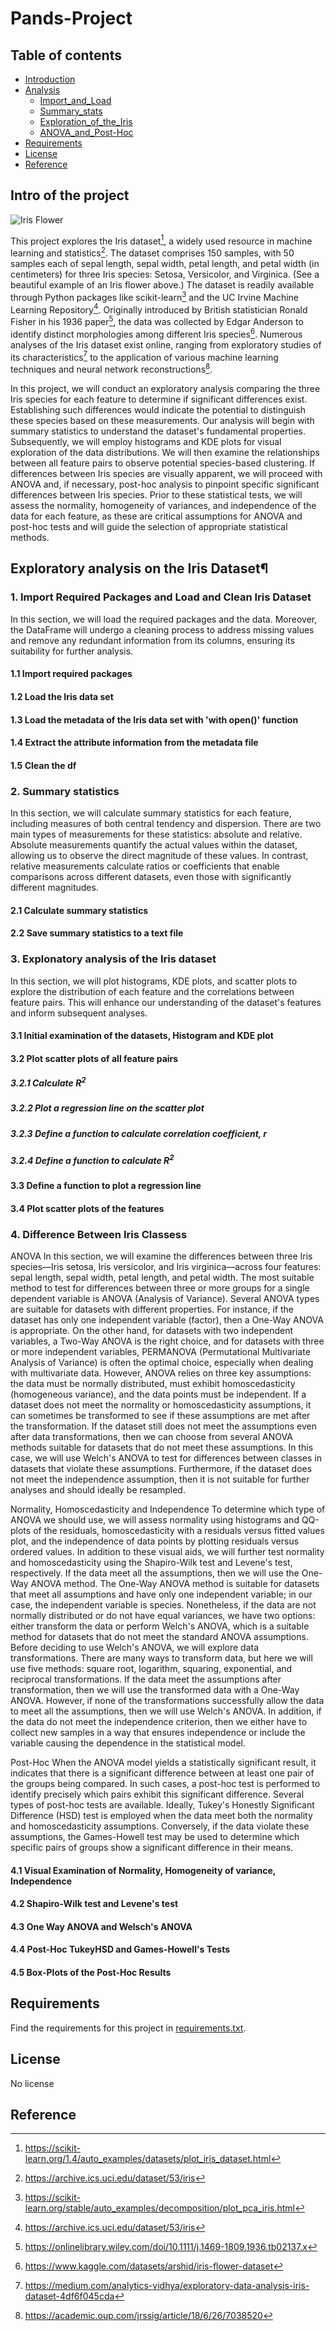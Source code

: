 # Pands-Project

## Table of contents
* [Introduction](#Intro-of-the-project)
* [Analysis](#Exploratory-analysis-on-the-Iris-Dataset)
    * [Import_and_Load](#1-import-required-packages-and-load-and-clean-iris-dataset)
    * [Summary_stats](#2-summary-statistics)
    * [Exploration_of_the_Iris](#3-explonatory-analysis-of-the-iris-dataset)
    * [ANOVA_and_Post-Hoc](#4-difference-between-iris-classess)
* [Requirements](#Requirements)
* [License](#License)
* [Reference](#Reference)

## Intro of the project
![Iris Flower](blue_iris_flower_with_.jpeg)  

This project explores the Iris dataset[^1], a widely used resource in machine learning and statistics[^2]. The dataset comprises 150 samples, with 50 samples each of sepal length, sepal width, petal length, and petal width (in centimeters) for three Iris species: Setosa, Versicolor, and Virginica. (See a beautiful example of an Iris flower above.) The dataset is readily available through Python packages like scikit-learn[^3] and the UC Irvine Machine Learning Repository[^4]. Originally introduced by British statistician Ronald Fisher in his 1936 paper[^5], the data was collected by Edgar Anderson to identify distinct morphologies among different Iris species[^6]. Numerous analyses of the Iris dataset exist online, ranging from exploratory studies of its characteristics[^7] to the application of various machine learning techniques and neural network reconstructions[^8].

In this project, we will conduct an exploratory analysis comparing the three Iris species for each feature to determine if significant differences exist. Establishing such differences would indicate the potential to distinguish these species based on these measurements. Our analysis will begin with summary statistics to understand the dataset's fundamental properties. Subsequently, we will employ histograms and KDE plots for visual exploration of the data distributions. We will then examine the relationships between all feature pairs to observe potential species-based clustering. If differences between Iris species are visually apparent, we will proceed with ANOVA and, if necessary, post-hoc analysis to pinpoint specific significant differences between Iris species. Prior to these statistical tests, we will assess the normality, homogeneity of variances, and independence of the data for each feature, as these are critical assumptions for ANOVA and post-hoc tests and will guide the selection of appropriate statistical methods.



## Exploratory analysis on the Iris Dataset¶
### 1. Import Required Packages and Load and Clean Iris Dataset
In this section, we will load the required packages and the data. Moreover, the DataFrame will undergo a cleaning process to address missing values and remove any redundant information from its columns, ensuring its suitability for further analysis.

#### 1.1 Import required packages
#### 1.2 Load the Iris data set
#### 1.3 Load the metadata of the Iris data set with 'with open()' function
#### 1.4 Extract the attribute information from the metadata file
#### 1.5 Clean the df
### 2. Summary statistics
In this section, we will calculate summary statistics for each feature, including measures of both central tendency and dispersion. There are two main types of measurements for these statistics: absolute and relative. Absolute measurements quantify the actual values within the dataset, allowing us to observe the direct magnitude of these values. In contrast, relative measurements calculate ratios or coefficients that enable comparisons across different datasets, even those with significantly different magnitudes. 

#### 2.1 Calculate summary statistics
#### 2.2 Save summary statistics to a text file
### 3. Explonatory analysis of the Iris dataset
In this section, we will plot histograms, KDE plots, and scatter plots to explore the distribution of each feature and the correlations between feature pairs. This will enhance our understanding of the dataset's features and inform subsequent analyses.

#### 3.1 Initial examination of the datasets, Histogram and KDE plot
#### 3.2 Plot scatter plots of all feature pairs
##### 3.2.1 Calculate $R^{2}$
##### 3.2.2 Plot a regression line on the scatter plot
##### 3.2.3 Define a function to calculate correlation coefficient, r
##### 3.2.4 Define a function to calculate $R^{2}$
#### 3.3 Define a function to plot a regression line
#### 3.4 Plot scatter plots of the features
### 4. Difference Between Iris Classess
ANOVA
In this section, we will examine the differences between three Iris species—Iris setosa, Iris versicolor, and Iris virginica—across four features: sepal length, sepal width, petal length, and petal width. The most suitable method to test for differences between three or more groups for a single dependent variable is ANOVA (Analysis of Variance). Several ANOVA types are suitable for datasets with different properties. For instance, if the dataset has only one independent variable (factor), then a One-Way ANOVA is appropriate. On the other hand, for datasets with two independent variables, a Two-Way ANOVA is the right choice, and for datasets with three or more independent variables, PERMANOVA (Permutational Multivariate Analysis of Variance) is often the optimal choice, especially when dealing with multivariate data. However, ANOVA relies on three key assumptions: the data must be normally distributed, must exhibit homoscedasticity (homogeneous variance), and the data points must be independent. If a dataset does not meet the normality or homoscedasticity assumptions, it can sometimes be transformed to see if these assumptions are met after the transformation. If the dataset still does not meet the assumptions even after data transformations, then we can choose from several ANOVA methods suitable for datasets that do not meet these assumptions. In this case, we will use Welch's ANOVA to test for differences between classes in datasets that violate these assumptions. Furthermore, if the dataset does not meet the independence assumption, then it is not suitable for further analyses and should ideally be resampled.

Normality, Homoscedasticity and Independence
To determine which type of ANOVA we should use, we will assess normality using histograms and QQ-plots of the residuals, homoscedasticity with a residuals versus fitted values plot, and the independence of data points by plotting residuals versus ordered values. In addition to these visual aids, we will further test normality and homoscedasticity using the Shapiro-Wilk test and Levene's test, respectively. If the data meet all the assumptions, then we will use the One-Way ANOVA method. The One-Way ANOVA method is suitable for datasets that meet all assumptions and have only one independent variable; in our case, the independent variable is species. Nonetheless, if the data are not normally distributed or do not have equal variances, we have two options: either transform the data or perform Welch's ANOVA, which is a suitable method for datasets that do not meet the standard ANOVA assumptions. Before deciding to use Welch's ANOVA, we will explore data transformations. There are many ways to transform data, but here we will use five methods: square root, logarithm, squaring, exponential, and reciprocal transformations. If the data meet the assumptions after transformation, then we will use the transformed data with a One-Way ANOVA. However, if none of the transformations successfully allow the data to meet all the assumptions, then we will use Welch's ANOVA. In addition, if the data do not meet the independence criterion, then we either have to collect new samples in a way that ensures independence or include the variable causing the dependence in the statistical model.

Post-Hoc
When the ANOVA model yields a statistically significant result, it indicates that there is a significant difference between at least one pair of the groups being compared. In such cases, a post-hoc test is performed to identify precisely which pairs exhibit this significant difference. Several types of post-hoc tests are available. Ideally, Tukey's Honestly Significant Difference (HSD) test is employed when the data meet both the normality and homoscedasticity assumptions. Conversely, if the data violate these assumptions, the Games-Howell test may be used to determine which specific pairs of groups show a significant difference in their means.

#### 4.1 Visual Examination of Normality, Homogeneity of variance, Independence
#### 4.2 Shapiro-Wilk test and Levene's test
#### 4.3 One Way ANOVA and Welsch's ANOVA
#### 4.4 Post-Hoc TukeyHSD and Games-Howell's Tests
#### 4.5 Box-Plots of the Post-Hoc Results

## Requirements
Find the requirements for this project in [requirements.txt](requirements.txt).


## License
No license

## Reference
[^1]: https://scikit-learn.org/1.4/auto_examples/datasets/plot_iris_dataset.html
[^2]: https://archive.ics.uci.edu/dataset/53/iris
[^3]: https://scikit-learn.org/stable/auto_examples/decomposition/plot_pca_iris.html
[^4]: https://archive.ics.uci.edu/dataset/53/iris
[^5]: https://onlinelibrary.wiley.com/doi/10.1111/j.1469-1809.1936.tb02137.x
[^6]: https://www.kaggle.com/datasets/arshid/iris-flower-dataset
[^7]: https://medium.com/analytics-vidhya/exploratory-data-analysis-iris-dataset-4df6f045cda
[^8]: https://academic.oup.com/jrssig/article/18/6/26/7038520